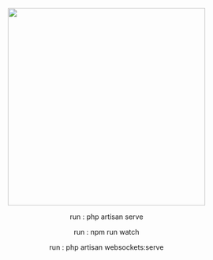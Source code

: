 <p align="center"><a href="https://laravel.com" target="_blank"><img src="https://raw.githubusercontent.com/laravel/art/master/logo-lockup/5%20SVG/2%20CMYK/1%20Full%20Color/laravel-logolockup-cmyk-red.svg" width="400"></a></p>

<p align="center">run : php artisan serve</p>
<p align="center">run : npm run watch</p>
<p align="center">run : php artisan websockets:serve</p>
